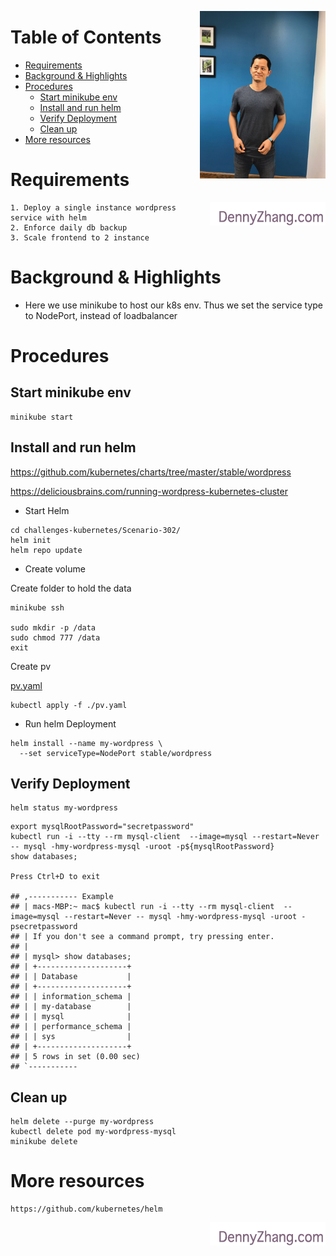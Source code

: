 <a href="https://www.dennyzhang.com"><img align="right" width="201" height="268" src="https://raw.githubusercontent.com/USDevOps/mywechat-slack-group/master/images/denny_201706.png"></a>

Table of Contents
=================

   * [Requirements](#requirements)
   * [Background &amp; Highlights](#background--highlights)
   * [Procedures](#procedures)
      * [Start minikube env](#start-minikube-env)
      * [Install and run helm](#install-and-run-helm)
      * [Verify Deployment](#verify-deployment)
      * [Clean up](#clean-up)
   * [More resources](#more-resources)

# Requirements
<a href="https://www.dennyzhang.com"><img align="right" width="185" height="37" src="https://raw.githubusercontent.com/USDevOps/mywechat-slack-group/master/images/dns_small.png"></a>

```
1. Deploy a single instance wordpress service with helm
2. Enforce daily db backup
3. Scale frontend to 2 instance
```

# Background & Highlights
- Here we use minikube to host our k8s env. Thus we set the service type to NodePort, instead of loadbalancer

# Procedures

## Start minikube env

```
minikube start
```

## Install and run helm

https://github.com/kubernetes/charts/tree/master/stable/wordpress

https://deliciousbrains.com/running-wordpress-kubernetes-cluster

- Start Helm
```
cd challenges-kubernetes/Scenario-302/
helm init
helm repo update
```

- Create volume

Create folder to hold the data
```
minikube ssh

sudo mkdir -p /data
sudo chmod 777 /data
exit
```

Create pv

[pv.yaml](pv.yaml)
```
kubectl apply -f ./pv.yaml
```

- Run helm Deployment
```
helm install --name my-wordpress \
  --set serviceType=NodePort stable/wordpress
```

## Verify Deployment

```
helm status my-wordpress
```

```
export mysqlRootPassword="secretpassword"
kubectl run -i --tty --rm mysql-client  --image=mysql --restart=Never -- mysql -hmy-wordpress-mysql -uroot -p${mysqlRootPassword}
show databases;

Press Ctrl+D to exit

## ,----------- Example
## | macs-MBP:~ mac$ kubectl run -i --tty --rm mysql-client  --image=mysql --restart=Never -- mysql -hmy-wordpress-mysql -uroot -psecretpassword
## | If you don't see a command prompt, try pressing enter.
## | 
## | mysql> show databases;
## | +--------------------+
## | | Database           |
## | +--------------------+
## | | information_schema |
## | | my-database        |
## | | mysql              |
## | | performance_schema |
## | | sys                |
## | +--------------------+
## | 5 rows in set (0.00 sec)
## `-----------
```

## Clean up

```
helm delete --purge my-wordpress
kubectl delete pod my-wordpress-mysql
minikube delete
```

# More resources

```
https://github.com/kubernetes/helm
```
<a href="https://www.dennyzhang.com"><img align="right" width="185" height="37" src="https://raw.githubusercontent.com/USDevOps/mywechat-slack-group/master/images/dns_small.png"></a>
